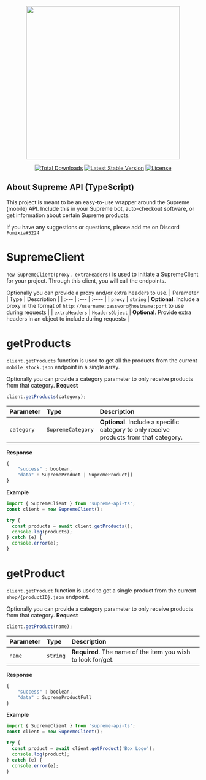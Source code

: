 <p  align="center"><a  href="https://www.npmjs.com/package/supreme-api-ts"  target="_blank"><img  src="https://upload.wikimedia.org/wikipedia/commons/thumb/2/23/Supreme-logo-newyork.png/400px-Supreme-logo-newyork.png"  width="400"></a></p>
<p  align="center">
<a  href="https://www.npmjs.com/package/supreme-api-ts"><img  src="https://img.shields.io/npm/dt/supreme-api-ts"  alt="Total Downloads"></a>
<a  href="https://www.npmjs.com/package/supreme-api-ts"><img  src="https://img.shields.io/npm/v/supreme-api-ts"  alt="Latest Stable Version"></a>
<a  href="https://www.npmjs.com/package/supreme-api-ts"><img  src="https://img.shields.io/npm/l/supreme-api-ts"  alt="License"></a>
</p>

## About Supreme API (TypeScript)

This project is meant to be an easy-to-use wrapper around the Supreme (mobile) API.
Include this in your Supreme bot, auto-checkout software, or get information about certain Supreme products.

If you have any suggestions or questions, please add me on Discord `Fumixia#5224`

# SupremeClient

`new SupremeClient(proxy, extraHeaders)` is used to initiate a SupremeClient for your project. Through this client, you will call the endpoints.

Optionally you can provide a proxy and/or extra headers to use.
| Parameter | Type | Description |
| :--- | :--- | :---- |
| `proxy` | `string` | **Optional**. Include a proxy in the format of `http://username:password@hostname:port` to use during requests |
| `extraHeaders` | `HeadersObject` | **Optional**. Provide extra headers in an object to include during requests |

# getProducts

`client.getProducts` function is used to get all the products from the current `mobile_stock.json` endpoint in a single array.

Optionally you can provide a category parameter to only receive products from that category.
**Request**

```javascript
client.getProducts(category);
```

| Parameter  | Type              | Description                                                                            |
| :--------- | :---------------- | :------------------------------------------------------------------------------------- |
| `category` | `SupremeCategory` | **Optional**. Include a specific category to only receive products from that category. |

**Response**

```javascript
{
	"success" : boolean,
	"data" : SupremeProduct | SupremeProduct[]
}
```

**Example**

```javascript
import { SupremeClient } from 'supreme-api-ts';
const client = new SupremeClient();

try {
  const products = await client.getProducts();
  console.log(products);
} catch (e) {
  console.error(e);
}
```

# getProduct

`client.getProduct` function is used to get a single product from the current `shop/{productID}.json` endpoint.

Optionally you can provide a category parameter to only receive products from that category.
**Request**

```javascript
client.getProduct(name);
```

| Parameter | Type     | Description                                                  |
| :-------- | :------- | :----------------------------------------------------------- |
| `name`    | `string` | **Required**. The name of the item you wish to look for/get. |

**Response**

```javascript
{
	"success" : boolean,
	"data" : SupremeProductFull
}

```

**Example**

```javascript
import { SupremeClient } from 'supreme-api-ts';
const client = new SupremeClient();

try {
  const product = await client.getProduct('Box Logo');
  console.log(product);
} catch (e) {
  console.error(e);
}
```
